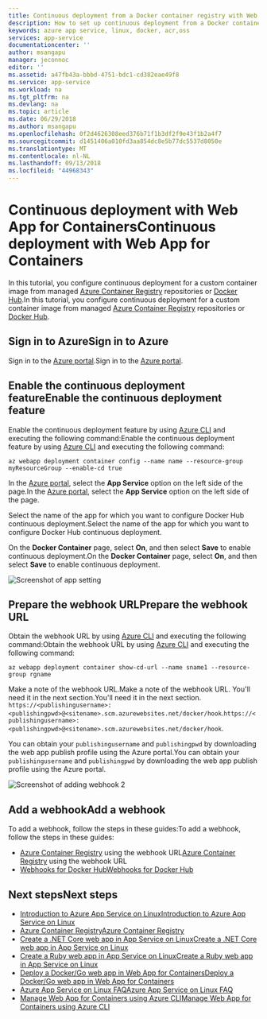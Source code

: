 ```yaml
---
title: Continuous deployment from a Docker container registry with Web App for Containers - Azure | Microsoft Docs
description: How to set up continuous deployment from a Docker container registry in Web App for Containers.
keywords: azure app service, linux, docker, acr,oss
services: app-service
documentationcenter: ''
author: msangapu
manager: jeconnoc
editor: ''
ms.assetid: a47fb43a-bbbd-4751-bdc1-cd382eae49f8
ms.service: app-service
ms.workload: na
ms.tgt_pltfrm: na
ms.devlang: na
ms.topic: article
ms.date: 06/29/2018
ms.author: msangapu
ms.openlocfilehash: 0f2d4626308eed376b71f1b3df2f9e43f1b2a4f7
ms.sourcegitcommit: d1451406a010fd3aa854dc8e5b77dc5537d8050e
ms.translationtype: MT
ms.contentlocale: nl-NL
ms.lasthandoff: 09/13/2018
ms.locfileid: "44968343"
---
```

# <a name="continuous-deployment-with-web-app-for-containers"></a><span data-ttu-id="baa9b-104">Continuous deployment with Web App for Containers</span><span class="sxs-lookup"><span data-stu-id="baa9b-104">Continuous deployment with Web App for Containers</span></span>

<span data-ttu-id="baa9b-105">In this tutorial, you configure continuous deployment for a custom container image from managed [Azure Container Registry](https://azure.microsoft.com/services/container-registry/) repositories or [Docker Hub](https://hub.docker.com).</span><span class="sxs-lookup"><span data-stu-id="baa9b-105">In this tutorial, you configure continuous deployment for a custom container image from managed [Azure Container Registry](https://azure.microsoft.com/services/container-registry/) repositories or [Docker Hub](https://hub.docker.com).</span></span>

## <a name="sign-in-to-azure"></a><span data-ttu-id="baa9b-106">Sign in to Azure</span><span class="sxs-lookup"><span data-stu-id="baa9b-106">Sign in to Azure</span></span>

<span data-ttu-id="baa9b-107">Sign in to the [Azure portal](https://portal.azure.com).</span><span class="sxs-lookup"><span data-stu-id="baa9b-107">Sign in to the [Azure portal](https://portal.azure.com).</span></span>

## <a name="enable-the-continuous-deployment-feature"></a><span data-ttu-id="baa9b-108">Enable the continuous deployment feature</span><span class="sxs-lookup"><span data-stu-id="baa9b-108">Enable the continuous deployment feature</span></span>

<span data-ttu-id="baa9b-109">Enable the continuous deployment feature by using [Azure CLI](https://docs.microsoft.com/cli/azure/install-azure-cli) and executing the following command:</span><span class="sxs-lookup"><span data-stu-id="baa9b-109">Enable the continuous deployment feature by using [Azure CLI](https://docs.microsoft.com/cli/azure/install-azure-cli) and executing the following command:</span></span>

```azurecli-interactive
az webapp deployment container config --name name --resource-group myResourceGroup --enable-cd true
```

<span data-ttu-id="baa9b-110">In the [Azure portal](https://portal.azure.com/), select the **App Service** option on the left side of the page.</span><span class="sxs-lookup"><span data-stu-id="baa9b-110">In the [Azure portal](https://portal.azure.com/), select the **App Service** option on the left side of the page.</span></span>

<span data-ttu-id="baa9b-111">Select the name of the app for which you want to configure Docker Hub continuous deployment.</span><span class="sxs-lookup"><span data-stu-id="baa9b-111">Select the name of the app for which you want to configure Docker Hub continuous deployment.</span></span>

<span data-ttu-id="baa9b-112">On the **Docker Container** page, select **On**, and then select **Save** to enable continuous deployment.</span><span class="sxs-lookup"><span data-stu-id="baa9b-112">On the **Docker Container** page, select **On**, and then select **Save** to enable continuous deployment.</span></span>

![Screenshot of app setting](./media/app-service-webapp-service-linux-ci-cd/step2.png)

## <a name="prepare-the-webhook-url"></a><span data-ttu-id="baa9b-114">Prepare the webhook URL</span><span class="sxs-lookup"><span data-stu-id="baa9b-114">Prepare the webhook URL</span></span>

<span data-ttu-id="baa9b-115">Obtain the webhook URL by using [Azure CLI](https://docs.microsoft.com/cli/azure/install-azure-cli) and executing the following command:</span><span class="sxs-lookup"><span data-stu-id="baa9b-115">Obtain the webhook URL by using [Azure CLI](https://docs.microsoft.com/cli/azure/install-azure-cli) and executing the following command:</span></span>

```azurecli-interactive
az webapp deployment container show-cd-url --name sname1 --resource-group rgname
```

<span data-ttu-id="baa9b-116">Make a note of the webhook URL.</span><span class="sxs-lookup"><span data-stu-id="baa9b-116">Make a note of the webhook URL.</span></span> <span data-ttu-id="baa9b-117">You'll need it in the next section.</span><span class="sxs-lookup"><span data-stu-id="baa9b-117">You'll need it in the next section.</span></span>
<span data-ttu-id="baa9b-118">`https://<publishingusername>:<publishingpwd>@<sitename>.scm.azurewebsites.net/docker/hook`.</span><span class="sxs-lookup"><span data-stu-id="baa9b-118">`https://<publishingusername>:<publishingpwd>@<sitename>.scm.azurewebsites.net/docker/hook`.</span></span>

<span data-ttu-id="baa9b-119">You can obtain your `publishingusername` and `publishingpwd` by downloading the web app publish profile using the Azure portal.</span><span class="sxs-lookup"><span data-stu-id="baa9b-119">You can obtain your `publishingusername` and `publishingpwd` by downloading the web app publish profile using the Azure portal.</span></span>

![Screenshot of adding webhook 2](./media/app-service-webapp-service-linux-ci-cd/step3-3.png)

## <a name="add-a-webhook"></a><span data-ttu-id="baa9b-121">Add a webhook</span><span class="sxs-lookup"><span data-stu-id="baa9b-121">Add a webhook</span></span>

<span data-ttu-id="baa9b-122">To add a webhook, follow the steps in these guides:</span><span class="sxs-lookup"><span data-stu-id="baa9b-122">To add a webhook, follow the steps in these guides:</span></span>

- <span data-ttu-id="baa9b-123">[Azure Container Registry](../../container-registry/container-registry-webhook.md) using the webhook URL</span><span class="sxs-lookup"><span data-stu-id="baa9b-123">[Azure Container Registry](../../container-registry/container-registry-webhook.md) using the webhook URL</span></span>
- [<span data-ttu-id="baa9b-124">Webhooks for Docker Hub</span><span class="sxs-lookup"><span data-stu-id="baa9b-124">Webhooks for Docker Hub</span></span>](https://docs.docker.com/docker-hub/webhooks/)

## <a name="next-steps"></a><span data-ttu-id="baa9b-125">Next steps</span><span class="sxs-lookup"><span data-stu-id="baa9b-125">Next steps</span></span>

* [<span data-ttu-id="baa9b-126">Introduction to Azure App Service on Linux</span><span class="sxs-lookup"><span data-stu-id="baa9b-126">Introduction to Azure App Service on Linux</span></span>](./app-service-linux-intro.md)
* [<span data-ttu-id="baa9b-127">Azure Container Registry</span><span class="sxs-lookup"><span data-stu-id="baa9b-127">Azure Container Registry</span></span>](https://azure.microsoft.com/services/container-registry/)
* [<span data-ttu-id="baa9b-128">Create a .NET Core web app in App Service on Linux</span><span class="sxs-lookup"><span data-stu-id="baa9b-128">Create a .NET Core web app in App Service on Linux</span></span>](quickstart-dotnetcore.md)
* [<span data-ttu-id="baa9b-129">Create a Ruby web app in App Service on Linux</span><span class="sxs-lookup"><span data-stu-id="baa9b-129">Create a Ruby web app in App Service on Linux</span></span>](quickstart-ruby.md)
* [<span data-ttu-id="baa9b-130">Deploy a Docker/Go web app in Web App for Containers</span><span class="sxs-lookup"><span data-stu-id="baa9b-130">Deploy a Docker/Go web app in Web App for Containers</span></span>](quickstart-docker-go.md)
* [<span data-ttu-id="baa9b-131">Azure App Service on Linux FAQ</span><span class="sxs-lookup"><span data-stu-id="baa9b-131">Azure App Service on Linux FAQ</span></span>](./app-service-linux-faq.md)
* [<span data-ttu-id="baa9b-132">Manage Web App for Containers using Azure CLI</span><span class="sxs-lookup"><span data-stu-id="baa9b-132">Manage Web App for Containers using Azure CLI</span></span>](./app-service-linux-cli.md)
